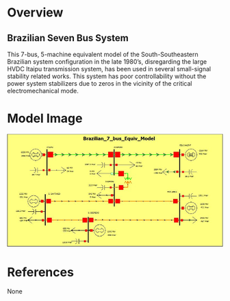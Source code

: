 # Overview
## Brazilian Seven Bus System
This 7-bus, 5-machine equivalent model of the South-Southeastern Brazilian system configuration in the late 1980’s, disregarding the large HVDC Itaipu transmission system, has been used in several small-signal stability related works. This system has poor controllability without the power system stabilizers due to zeros in the vicinity of the critical electromechanical mode.

# Model Image
![Model Image](assets/brazil-7bus.jpg)

# References
None
